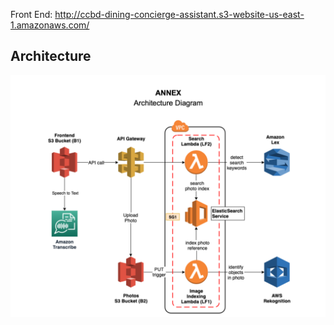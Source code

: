 Front End: http://ccbd-dining-concierge-assistant.s3-website-us-east-1.amazonaws.com/

## Architecture

![Architecture](https://github.com/nrdyava/AI-based-Smart-Photo-Album-Web-Application/blob/6a27b197febac4594b89b7443fb3bb8640b2f953/Architecture.png)

